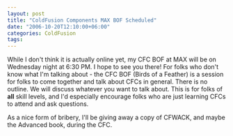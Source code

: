 ```yaml
---
layout: post
title: "ColdFusion Components MAX BOF Scheduled"
date: "2006-10-20T12:10:00+06:00"
categories: ColdFusion 
tags: 
---
```


While I don't think it is actually online yet, my CFC BOF at MAX will be on Wednesday night at 6:30 PM. I hope to see you there! For folks who don't know what I'm talking about - the CFC BOF (Birds of a Feather) is a session for folks to come together and talk about CFCs in general. There is no outline. We will discuss whatever you want to talk about. This is for folks of <b>all</b> skill levels, and I'd especially encourage folks who are just learning CFCs to attend and ask questions.

As a nice form of bribery, I'll be giving away a copy of CFWACK, and maybe the Advanced book, during the CFC.